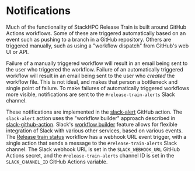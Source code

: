 # Notifications

Much of the functionality of StackHPC Release Train is built around GitHub Actions workflows.
Some of these are triggered automatically based on an event such as pushing to a branch in a GitHub repository.
Others are triggered manually, such as using a "workflow dispatch" from GitHub's web UI or API.

Failure of a manually triggered workflow will result in an email being sent to the user who triggered the workflow.
Failure of an automatically triggered workflow will result in an email being sent to the user who *created* the workflow file.
This is not ideal, and makes that person a bottleneck and single point of failure.
To make failures of automatically triggered workflows more visible, notifications are sent to the `#release-train-alerts` Slack channel.

These notifications are implemented in the [slack-alert](https://github.com/stackhpc/stackhpc-release-train/tree/main/.github/actions/slack-alert/) GitHub action.
The `slack-alert` action uses the "workflow builder" approach described in [slack-github-action](https://github.com/slackapi/slack-github-action/).
Slack's [workflow builder](https://slack.com/intl/en-gb/help/articles/360035692513-Guide-to-Slack-Workflow-Builder) feature allows for flexible integration of Slack with various other services, based on various events.
The [Release train status](https://slack.com/shortcuts/Ft07L987AQ91/1f20fd53512385abf199c9357071cb02) workflow has a webhook URL event trigger, with a single action that sends a message to the `#release-train-alerts` Slack channel.
The Slack webhook URL is set in the `SLACK_WEBHOOK_URL` GitHub Actions secret, and the `#release-train-alerts` channel ID is set in the `SLACK_CHANNEL_ID` GitHub Actions variable.
